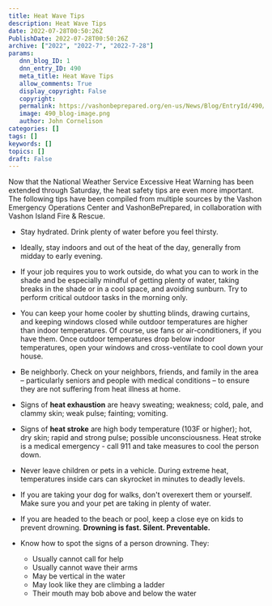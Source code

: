 ```yaml
---
title: Heat Wave Tips
description: Heat Wave Tips
date: 2022-07-28T00:50:26Z
PublishDate: 2022-07-28T00:50:26Z
archive: ["2022", "2022-7", "2022-7-28"]
params:
   dnn_blog_ID: 1
   dnn_entry_ID: 490
   meta_title: Heat Wave Tips
   allow_comments: True
   display_copyright: False
   copyright: 
   permalink: https://vashonbeprepared.org/en-us/News/Blog/EntryId/490/Heat-Wave-Tips
   image: 490_blog-image.png
   author: John Cornelison
categories: []
tags: []
keywords: []
topics: []
draft: False
---
```


<p>Now that the National Weather Service Excessive Heat Warning has been extended through Saturday, the heat safety tips are even more important. The following tips have been compiled from multiple sources by the Vashon Emergency Operations Center and VashonBePrepared, in collaboration with Vashon Island Fire &amp; Rescue.<ul><li>Stay hydrated. Drink plenty of water before you feel thirsty.</li></ul><ul><li>Ideally, stay indoors and out of the heat of the day, generally from midday to early evening.</li></ul><ul><li>If your job requires you to work outside, do what you can to work in the shade and be especially mindful of getting plenty of water, taking breaks in the shade or in a cool space, and avoiding sunburn. Try to perform critical outdoor tasks in the morning only.</li></ul><ul><li>You can keep your home cooler by shutting blinds, drawing curtains, and keeping windows closed while outdoor temperatures are higher than indoor temperatures. Of course, use fans or air-conditioners, if you have them. Once outdoor temperatures drop below indoor temperatures, open your windows and cross-ventilate to cool down your house.</li></ul><ul><li>Be neighborly. Check on your neighbors, friends, and family in the area – particularly seniors and people with medical conditions – to ensure they are not suffering from heat illness at home.</li></ul><ul><li>Signs of <b>heat exhaustion</b> are heavy sweating; weakness; cold, pale, and clammy skin; weak pulse; fainting; vomiting.</li></ul><ul><li>Signs of <b>heat stroke</b> are high body temperature (103F or higher); hot, dry skin; rapid and strong pulse; possible unconsciousness. Heat stroke is a medical emergency - call 911 and take measures to cool the person down.</li></ul><ul><li>Never leave children or pets in a vehicle. During extreme heat, temperatures inside cars can skyrocket in minutes to deadly levels.</li></ul><ul><li>If you are taking your dog for walks, don't overexert them or yourself. Make sure you and your pet are taking in plenty of water.</li></ul><ul><li>If you are headed to the beach or pool, keep a close eye on kids to prevent drowning. <b>Drowning is fast. Silent. Preventable.</b></li></ul><ul><li>Know how to spot the signs of a person drowning. They:</li><ul><li>Usually cannot call for help<li>Usually cannot wave their arms<li>May be vertical in the water<li>May look like they are climbing a ladder<li>Their mouth may bob above and below the water</li></ul></ul>
